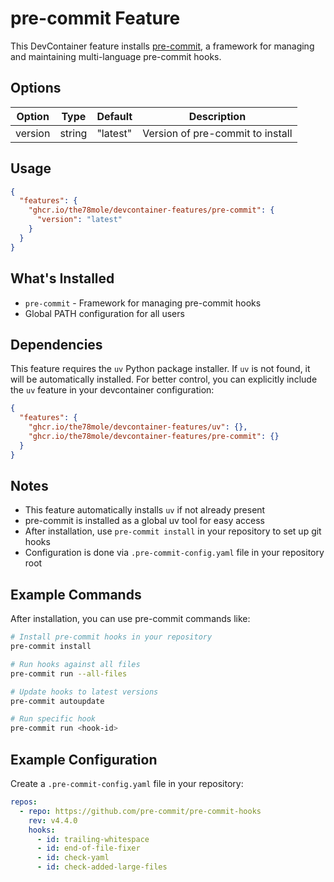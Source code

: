 # pre-commit Feature

This DevContainer feature installs [pre-commit](https://pre-commit.com/), a
framework for managing and maintaining multi-language pre-commit hooks.

## Options

| Option  | Type   | Default  | Description                      |
| ------- | ------ | -------- | -------------------------------- |
| version | string | "latest" | Version of pre-commit to install |

## Usage

```json
{
  "features": {
    "ghcr.io/the78mole/devcontainer-features/pre-commit": {
      "version": "latest"
    }
  }
}
```

## What's Installed

- `pre-commit` - Framework for managing pre-commit hooks
- Global PATH configuration for all users

## Dependencies

This feature requires the `uv` Python package installer. If `uv` is not found, it
will be automatically installed. For better control, you can explicitly include
the `uv` feature in your devcontainer configuration:

```json
{
  "features": {
    "ghcr.io/the78mole/devcontainer-features/uv": {},
    "ghcr.io/the78mole/devcontainer-features/pre-commit": {}
  }
}
```

## Notes

- This feature automatically installs `uv` if not already present
- pre-commit is installed as a global uv tool for easy access
- After installation, use `pre-commit install` in your repository to set up git hooks
- Configuration is done via `.pre-commit-config.yaml` file in your repository root

## Example Commands

After installation, you can use pre-commit commands like:

```bash
# Install pre-commit hooks in your repository
pre-commit install

# Run hooks against all files
pre-commit run --all-files

# Update hooks to latest versions
pre-commit autoupdate

# Run specific hook
pre-commit run <hook-id>
```

## Example Configuration

Create a `.pre-commit-config.yaml` file in your repository:

```yaml
repos:
  - repo: https://github.com/pre-commit/pre-commit-hooks
    rev: v4.4.0
    hooks:
      - id: trailing-whitespace
      - id: end-of-file-fixer
      - id: check-yaml
      - id: check-added-large-files
```
